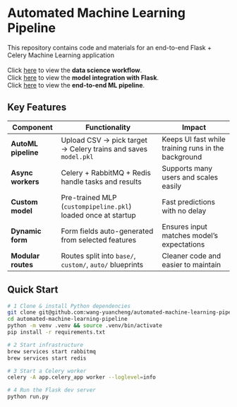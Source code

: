 # Automated Machine Learning Pipeline
This repository contains code and materials for an end-to-end Flask + Celery Machine Learning application<br><br>
Click [here](data/EDA%20and%20Model%20Comparison/README.md#data-science-workflow) to view the **data science workflow**.<br>
Click [here](app/README.md#model-integration-with-flask) to view the **model integration with Flask**.<br>
Click [here](app/README.md#full-scikit-learn-pipeline) to view the **end-to-end ML pipeline**.

## Key Features
| Component | Functionality | Impact |
|------|----------------|----------------|
| **AutoML pipeline** | Upload CSV → pick target → Celery trains and saves `model.pkl` | Keeps UI fast while training runs in the background |
| **Async workers** | Celery + RabbitMQ + Redis handle tasks and results | Supports many users and scales easily |
| **Custom model** | Pre-trained MLP (`custompipeline.pkl`) loaded once at startup | Fast predictions with no delay |
| **Dynamic form** | Form fields auto-generated from selected features | Ensures input matches model’s expectations |
| **Modular routes** | Routes split into `base/`, `custom/`, `auto/` blueprints | Cleaner code and easier to maintain |

## Quick Start
~~~bash
# 1 Clone & install Python dependencies
git clone git@github.com:wang-yuancheng/automated-machine-learning-pipeline.git
cd automated-machine-learning-pipeline
python -m venv .venv && source .venv/bin/activate
pip install -r requirements.txt

# 2 Start infrastructure
brew services start rabbitmq
brew services start redis

# 3 Start a Celery worker
celery -A app.celery_app worker --loglevel=info

# 4 Run the Flask dev server
python run.py                      
~~~
